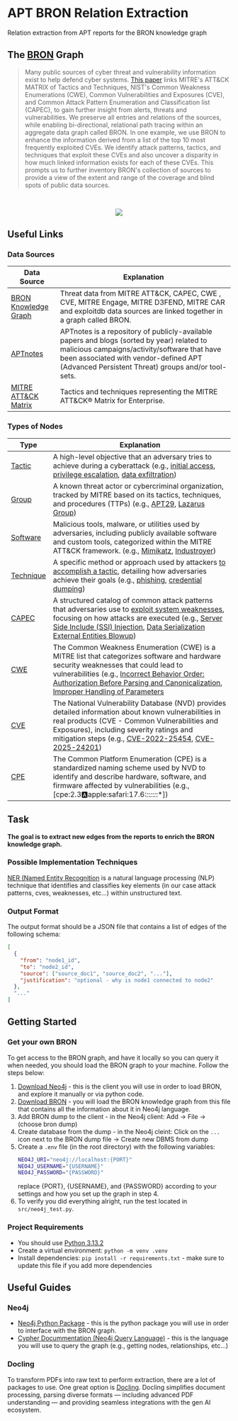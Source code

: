 # APT BRON Relation Extraction
Relation extraction from APT reports for the BRON knowledge graph


## The [BRON](https://github.com/ALFA-group/BRON) Graph

> Many public sources of cyber threat and vulnerability information exist to help defend cyber systems. [This paper](https://arxiv.org/pdf/2010.00533) links MITRE's ATT&CK MATRIX of Tactics and Techniques, NIST's Common Weakness Enumerations (CWE), Common Vulnerabilities and Exposures (CVE), and Common Attack Pattern Enumeration and Classification list (CAPEC), to gain further insight from alerts, threats and vulnerabilities. We preserve all entries and relations of the sources, while enabling bi-directional, relational path tracing within an aggregate data graph called BRON. In one example, we use BRON to enhance the information derived from a list of the top 10 most frequently exploited CVEs. We identify attack patterns, tactics, and techniques that exploit these CVEs and also uncover a disparity in how much linked information exists for each of these CVEs. This prompts us to further inventory BRON's collection of sources to provide a view of the extent and range of the coverage and blind spots of public data sources.

<br />
<p align="center">
  <img src="https://github.com/user-attachments/assets/b1d964a8-29d2-410b-9f62-1b761cdf2fc3" />
</p>


## Useful Links

### Data Sources

| Data Source | Explanation |
| ----------- | ----------- |
| [BRON Knowledge Graph](https://github.com/ALFA-group/BRON) | Threat data from MITRE ATT&CK, CAPEC, CWE , CVE, MITRE Engage, MITRE D3FEND, MITRE CAR and exploitdb data sources are linked together in a graph called BRON. |
| [APTnotes](https://github.com/aptnotes/data) | APTnotes is a repository of publicly-available papers and blogs (sorted by year) related to malicious campaigns/activity/software that have been associated with vendor-defined APT (Advanced Persistent Threat) groups and/or tool-sets. |
| [MITRE ATT&CK Matrix](https://attack.mitre.org/) | Tactics and techniques representing the MITRE ATT&CK® Matrix for Enterprise. |

### Types of Nodes

| Type | Explanation |
| ---- | ----------- |
| [Tactic](https://attack.mitre.org/tactics/enterprise/) | A high-level objective that an adversary tries to achieve during a cyberattack (e.g., [initial access](https://attack.mitre.org/tactics/TA0001/), [privilege escalation](https://attack.mitre.org/tactics/TA0004/), [data exfiltration](https://attack.mitre.org/tactics/TA0010/)) |
| [Group](https://attack.mitre.org/groups/) | A known threat actor or cybercriminal organization, tracked by MITRE based on its tactics, techniques, and procedures (TTPs) (e.g., [APT29](https://attack.mitre.org/groups/G0016/), [Lazarus Group](https://attack.mitre.org/groups/G0032/)) |
| [Software](https://attack.mitre.org/software/) | Malicious tools, malware, or utilities used by adversaries, including publicly available software and custom tools, categorized within the MITRE ATT&CK framework. (e.g., [Mimikatz](https://attack.mitre.org/software/S0002/), [Industroyer](https://attack.mitre.org/software/S0604/)) |
| [Technique](https://attack.mitre.org/techniques/enterprise/) | A specific method or approach used by attackers <ins>to accomplish a tactic</ins>, detailing how adversaries achieve their goals (e.g., [phishing](https://attack.mitre.org/techniques/T1566/), [credential dumping](https://attack.mitre.org/techniques/T1003/)) |
| [CAPEC](https://capec.mitre.org/) | A structured catalog of common attack patterns that adversaries use to <ins>exploit system weaknesses</ins>, focusing on how attacks are executed (e.g., [Server Side Include (SSI) Injection](https://capec.mitre.org/data/definitions/101.html), [Data Serialization External Entities Blowup](https://capec.mitre.org/data/definitions/221.html)) |
| [CWE](https://cwe.mitre.org/) | The Common Weakness Enumeration (CWE) is a MITRE list that categorizes software and hardware security weaknesses that could lead to vulnerabilities (e.g., [Incorrect Behavior Order: Authorization Before Parsing and Canonicalization](https://cwe.mitre.org/data/definitions/551.html), [Improper Handling of Parameters](https://cwe.mitre.org/data/definitions/233.html) |
| [CVE](https://nvd.nist.gov/) | The National Vulnerability Database (NVD) provides detailed information about known vulnerabilities in real products (CVE - Common Vulnerabilities and Exposures), including severity ratings and mitigation steps (e.g., [CVE-2022-25454](https://nvd.nist.gov/vuln/detail/cve-2022-25454), [CVE-2025-24201](https://nvd.nist.gov/vuln/detail/CVE-2025-24201)) |
| [CPE](https://nvd.nist.gov/) | The Common Platform Enumeration (CPE) is a standardized naming scheme used by NVD to identify and describe hardware, software, and firmware affected by vulnerabilities (e.g., [cpe:2.3:a:apple:safari:17.6:*:*:*:*:*:*:*]) |


## Task

**The goal is to extract new edges from the reports to enrich the BRON knowledge graph.**

### Possible Implementation Techniques
[NER (Named Entity Recognition](https://www.ibm.com/think/topics/named-entity-recognition) is a natural language processing (NLP) technique that identifies and classifies key elements (in our case attack patterns, cves, weaknesses, etc...) within unstructured text.

### Output Format
The output format should be a JSON file that contains a list of edges of the following schema:
```json
[
  {
    "from": "node1_id",
    "to": "node2_id",
    "source": ["source_doc1", "source_doc2", "..."],
    "justification": "optional - why is node1 connected to node2"
  },
  "..."
]
```

## Getting Started

### Get your own BRON
To get access to the BRON graph, and have it locally so you can query it when needed, you should load the BRON graph to your machine. Follow the steps below:
1. [Download Neo4j](https://neo4j.com/download/) - this is the client you will use in order to load BRON, and explore it manually or via python code.
2. [Download BRON](https://ibm-my.sharepoint.com/:u:/r/personal/daniel_ohayon_ibm_com/Documents/Starships/neo4j.dump?csf=1&web=1&e=FPbrPU) - you will load the BRON knowledge graph from this file that contains all the information about it in Neo4j language.
3. Add BRON dump to the client - in the Neo4j client: Add -> File -> (choose bron dump)
4. Create database from the dump - in the Neo4j cleint: Click on the `...` icon next to the BRON dump file -> Create new DBMS from dump
5. Create a `.env` file (in the root directory) with the following variables:
    ```bash
    NEO4J_URI="neo4j://localhost:{PORT}"
    NEO4J_USERNAME="{USERNAME}"
    NEO4J_PASSWORD="{PASSWORD}"
    ```
    replace {PORT}, {USERNAME}, and {PASSWORD} according to your settings and how you set up the graph in step 4.
6. To verify you did everything alright, run the test located in `src/neo4j_test.py`.

### Project Requirements
* You should use [Python 3.13.2](https://www.python.org/downloads/release/python-3132/)
* Create a virtual environment: `python -m venv .venv`
* Install dependencies: `pip install -r requirements.txt` - make sure to update this file if you add more dependencies


## Useful Guides

### Neo4j
* [Neo4j Python Package](https://neo4j.com/docs/python-manual/current/) - this is the python package you will use in order to interface with the BRON graph.
* [Cypher Docummentation (Neo4j Query Language)](https://neo4j.com/docs/cypher-manual/current/introduction/) - this is the language you will use to query the graph (e.g., getting nodes, relationships, etc...)

### Docling
To transform PDFs into raw text to perform extraction, there are a lot of packages to use. One great option is [Docling](https://github.com/docling-project/docling). Docling simplifies document processing, parsing diverse formats — including advanced PDF understanding — and providing seamless integrations with the gen AI ecosystem.
